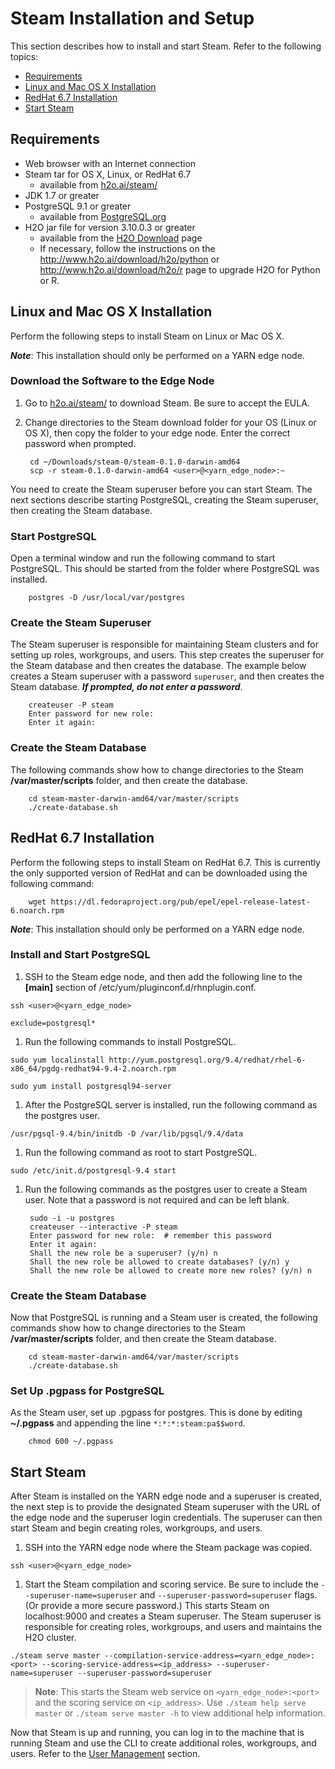 # Steam Installation and Setup

This section describes how to install and start Steam. Refer to the following topics:

- [Requirements](#requirements)
- [Linux and Mac OS X Installation](#installationlin)
- [RedHat 6.7 Installation](#installationrhat)
- [Start Steam](#startsteam)

## <a name="requirements"></a>Requirements

- Web browser with an Internet connection
- Steam tar for OS X, Linux, or RedHat 6.7
	- available from <a href="http://www.h2o.ai/steam/">h2o.ai/steam/</a>
- JDK 1.7 or greater
- PostgreSQL 9.1 or greater
	- available from <a href="https://www.postgresql.org/" target="_blank">PostgreSQL.org</a>
- H2O jar file for version 3.10.0.3 or greater
	- available from the <a href="http://www.h2o.ai/download/h2o/choose" target="_blank">H2O Download</a> page
	- If necessary, follow the instructions on the <a href="http://www.h2o.ai/download/h2o/python">http://www.h2o.ai/download/h2o/python</a> or <a href="http://www.h2o.ai/download/h2o/r">http://www.h2o.ai/download/h2o/r</a> page to upgrade H2O for Python or R.


## <a name="installationlin"></a>Linux and Mac OS X Installation
Perform the following steps to install Steam on Linux or Mac OS X. 

***Note***: This installation should only be performed on a YARN edge node.

### Download the Software to the Edge Node

1. Go to <a href="http://www.h2o.ai/steam/">h2o.ai/steam/</a> to download Steam. Be sure to accept the EULA.

2. Change directories to the Steam download folder for your OS (Linux or OS X), then copy the folder to your edge node. Enter the correct password when prompted.

		cd ~/Downloads/steam-0/steam-0.1.0-darwin-amd64
		scp -r steam-0.1.0-darwin-amd64 <user>@<yarn_edge_node>:~

You need to create the Steam superuser before you can start Steam. The next sections describe starting PostgreSQL, creating the Steam superuser, then creating the Steam database.

### Start PostgreSQL

Open a terminal window and run the following command to start PostgreSQL. This should be started from the folder where PostgreSQL was installed.

		postgres -D /usr/local/var/postgres

### Create the Steam Superuser

The Steam superuser is responsible for maintaining Steam clusters and for setting up roles, workgroups, and users. This step creates the superuser for the Steam database and then creates the database. The example below creates a Steam superuser with a password ``superuser``, and then creates the Steam database. ***If prompted, do not enter a password***.

		createuser -P steam 
		Enter password for new role:
		Enter it again:
		
### Create the Steam Database

The following commands show how to change directories to the Steam **/var/master/scripts** folder, and then create the database.

		cd steam-master-darwin-amd64/var/master/scripts
		./create-database.sh

## <a name="installationrhat"></a>RedHat 6.7 Installation
Perform the following steps to install Steam on RedHat 6.7. This is currently the only supported version of RedHat and can be downloaded using the following command:

		wget https://dl.fedoraproject.org/pub/epel/epel-release-latest-6.noarch.rpm 

***Note***: This installation should only be performed on a YARN edge node.

### Install and Start PostgreSQL

1. SSH to the Steam edge node, and then add the following line to the **[main]** section of /etc/yum/pluginconf.d/rhnplugin.conf.
		
 ```ssh <user>@<yarn_edge_node>```
	
 ```exclude=postgresql*	```	

1. Run the following commands to install PostgreSQL.

 ```sudo yum localinstall http://yum.postgresql.org/9.4/redhat/rhel-6-x86_64/pgdg-redhat94-9.4-2.noarch.rpm```
		
 ```sudo yum install postgresql94-server```

1. After the PostgreSQL server is installed, run the following command as the postgres user.

 ```/usr/pgsql-9.4/bin/initdb -D /var/lib/pgsql/9.4/data```
		
1. Run the following command as root to start PostgreSQL.

 ```sudo /etc/init.d/postgresql-9.4 start```
		
1. Run the following commands as the postgres user to create a Steam user. Note that a password is not required and can be left blank.

		sudo -i -u postgres
		createuser --interactive -P steam
		Enter password for new role:  # remember this password 
		Enter it again: 
		Shall the new role be a superuser? (y/n) n
		Shall the new role be allowed to create databases? (y/n) y
		Shall the new role be allowed to create more new roles? (y/n) n

### Create the Steam Database

Now that PostgreSQL is running and a Steam user is created, the following commands show how to change directories to the Steam **/var/master/scripts** folder, and then create the Steam database.

		cd steam-master-darwin-amd64/var/master/scripts
		./create-database.sh
		
### Set Up .pgpass for PostgreSQL

As the Steam user, set up .pgpass for postgres. This is done by editing **~/.pgpass** and appending the line ``*:*:*:steam:pa$$word``.

		chmod 600 ~/.pgpass

## <a name="startsteam"></a>Start Steam

After Steam is installed on the YARN edge node and a superuser is created, the next step is to provide the designated Steam superuser with the URL of the edge node and the superuser login credentials. The superuser can then start Steam and begin creating roles, workgroups, and users. 

1. SSH into the YARN edge node where the Steam package was copied. 

 ```ssh <user>@<yarn_edge_node>```

1. Start the Steam compilation and scoring service. Be sure to include the ``--superuser-name=superuser`` and ``--superuser-password=superuser`` flags. (Or provide a more secure password.) This starts Steam on localhost:9000 and creates a Steam superuser. The Steam superuser is responsible for creating roles, workgroups, and users and maintains the H2O cluster.

 ```./steam serve master --compilation-service-address=<yarn_edge_node>:<port> --scoring-service-address=<ip_address> --superuser-name=superuser --superuser-password=superuser```

>**Note**: This starts the Steam web service on ``<yarn_edge_node>:<port>`` and the scoring service on ``<ip_address>``. Use ``./steam help serve master`` or ``./steam serve master -h`` to view additional help information.

Now that Steam is up and running, you can log in to the machine that is running Steam and use the CLI to create additional roles, workgroups, and users. Refer to the [User Management](UserManagement.md) section.
